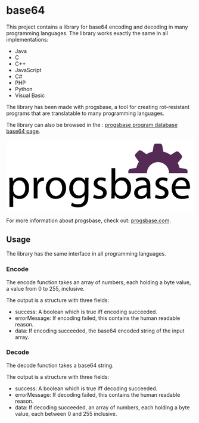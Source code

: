 # base64
This project contains a library for base64 encoding and decoding in many programming languages. The library works exactly the same in all implementations:

 * Java
 * C
 * C++
 * JavaScript
 * C#
 * PHP
 * Python
 * Visual Basic

The library has been made with progsbase, a tool for creating rot-resistant programs that are translatable to many programming languages.

The library can also be browsed in the : [progsbase program database base64 page](https://repo.progsbase.com/repoviewer/no.inductive.idea10.programs/base64/0.1.0).

![progsbase logo](/docs/images/progsbase-logo.png)

For more information about progsbase, check out: [progsbase.com](https://www.progsbase.com).

## Usage

The library has the same interface in all programming languages.

### Encode
The encode function takes an array of numbers, each holding a byte value, a value from 0 to 255, inclusive.

The output is a structure with three fields:

 * success: A boolean which is true iff encoding succeeded.
 * errorMessage: If encoding failed, this contains the human readable reason.
 * data: If encoding succeeded, the base64 encoded string of the input array.

### Decode
The decode function takes a base64 string.

The output is a structure with three fields:

 * success: A boolean which is true iff decoding succeeded.
 * errorMessage: If decoding failed, this contains the human readable reason.
 * data: If decoding succeeded, an array of numbers, each holding a byte value, each between 0 and 255 inclusive.